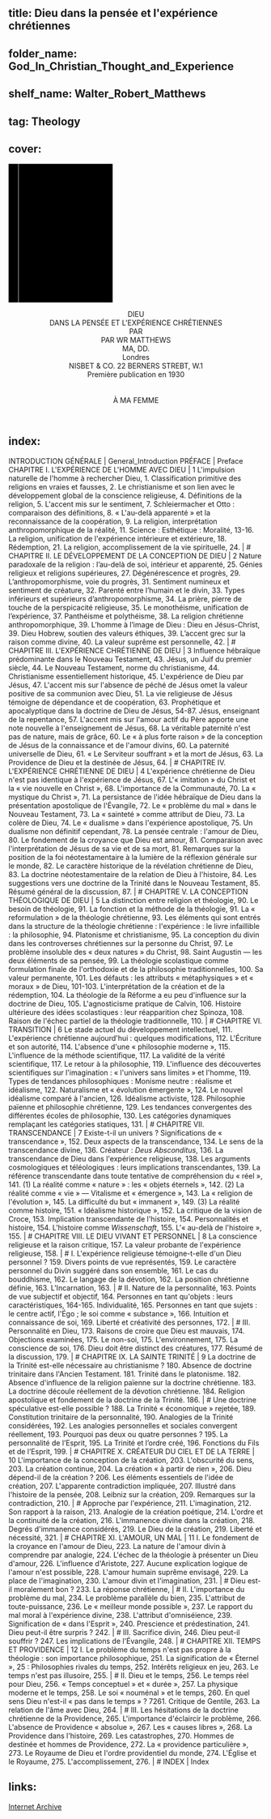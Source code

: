 ## title: Dieu dans la pensée et l'expérience chrétiennes
## folder_name: God_In_Christian_Thought_and_Experience
## shelf_name: Walter_Robert_Matthews
## tag: Theology
## cover:
<div class="urantiapedia-book-front urantiapedia-book-science">
	<svg xmlns="http://www.w3.org/2000/svg" width="205.6px" height="273.6px" viewBox="0 0 102.6 136.8" version="1.1">
		<g transform="translate(-7,-5)">
			<rect width="9.6" height="136.8" x="7" y="5" />
			<rect width="96.9" height="136.8" x="17" y="5" />
			<text style="font-size:5px" x="61" y="22">W. R. Matthews, K.C.V.O., D.D., D.Lit.</text>
			<text style="font-size:4px" x="61" y="125">London: Nisbet & Co. Ltd., 1930</text>
			<text style="font-size:9px" x="61" y="60">Dieu dans</text>
			<text style="font-size:9px" x="61" y="70">la pensée et</text>
			<text style="font-size:9px" x="61" y="80">l'expérience</text>
			<text style="font-size:9px" x="61" y="90">chrétiennes</text>
		</g>
	</svg>
</div>

<p style="text-align:center;">
<span class="text-h3">DIEU</span><br>
<span class="text-h5">DANS LA PENSÉE ET L'EXPÉRIENCE CHRÉTIENNES</span><br>
PAR<br>
<span class="text-h5">PAR WR MATTHEWS</span><br>
MA, DD.<br>
Londres<br>
NISBET & CO. 22 BERNERS STREBT, W.1<br>
Première publication en 1930<br>
<br>
<br>
À MA FEMME<br>
</p>

<br>




## index:
INTRODUCTION GÉNÉRALE | General_Introduction
PRÉFACE | Preface
CHAPITRE I. L'EXPÉRIENCE DE L'HOMME AVEC DIEU | 1
	L'impulsion naturelle de l'homme à rechercher Dieu, 1. Classification primitive des religions en vraies et fausses, 2. Le christianisme et son lien avec le développement global de la conscience religieuse, 4. Définitions de la religion, 5. L'accent mis sur le sentiment, 7. Schleiermacher et Otto : comparaison des définitions, 8. « L'au-delà apparenté » et la reconnaissance de la coopération, 9. La religion, interprétation anthropomorphique de la réalité, 11. Science : Esthétique : Moralité, 13-16. La religion, unification de l'expérience intérieure et extérieure, 18. Rédemption, 21. La religion, accomplissement de la vie spirituelle, 24. | #
CHAPITRE II. LE DÉVELOPPEMENT DE LA CONCEPTION DE DIEU | 2
	Nature paradoxale de la religion : l’au-delà de soi, intérieur et apparenté, 25. Génies religieux et religions supérieures, 27. Dégénérescence et progrès, 29. L’anthropomorphisme, voie du progrès, 31. Sentiment numineux et sentiment de créature, 32. Parenté entre l’humain et le divin, 33. Types inférieurs et supérieurs d’anthropomorphisme, 34. La prière, pierre de touche de la perspicacité religieuse, 35. Le monothéisme, unification de l’expérience, 37. Panthéisme et polythéisme, 38. La religion chrétienne anthropomorphique, 39. L’homme à l’image de Dieu : Dieu en Jésus-Christ, 39. Dieu Hobrew, soutien des valeurs éthiques, 39. L’accent grec sur la raison comme divine, 40. La valeur suprême est personnelle, 42. | #
CHAPITRE III. L'EXPÉRIENCE CHRÉTIENNE DE DIEU | 3
	Influence hébraïque prédominante dans le Nouveau Testament, 43. Jésus, un Juif du premier siècle, 44. Le Nouveau Testament, norme du christianisme, 44. Christianisme essentiellement historique, 45. L'expérience de Dieu par Jésus, 47. L'accent mis sur l'absence de péché de Jésus omet la valeur positive de sa communion avec Dieu, 51. La vie religieuse de Jésus témoigne de dépendance et de coopération, 63. Prophétique et apocalyptique dans la doctrine de Dieu de Jésus, 54-87. Jésus, enseignant de la repentance, 57. L'accent mis sur l'amour actif du Père apporte une note nouvelle à l'enseignement de Jésus, 68. La véritable paternité n'est pas de nature, mais de grâce, 60. Le « à plus forte raison » de la conception de Jésus de la connaissance et de l'amour divins, 60. La paternité universelle de Dieu, 61. « Le Serviteur souffrant » et la mort de Jésus, 63. La Providence de Dieu et la destinée de Jésus, 64. | #
CHAPITRE IV. L'EXPÉRIENCE CHRÉTIENNE DE DIEU | 4
	L'expérience chrétienne de Dieu n'est pas identique à l'expérience de Jésus, 67. L'« imitation » du Christ et la « vie nouvelle en Christ », 68. L'importance de la Communauté, 70. La « mystique du Christ », 71. La persistance de l'idée hébraïque de Dieu dans la présentation apostolique de l'Évangile, 72. Le « problème du mal » dans le Nouveau Testament, 73. La « sainteté » comme attribut de Dieu, 73. La colère de Dieu, 74. Le « dualisme » dans l'expérience apostolique, 75. Un dualisme non définitif cependant, 78. La pensée centrale : l'amour de Dieu, 80. Le fondement de la croyance que Dieu est amour, 81. Comparaison avec l'interprétation de Jésus de sa vie et de sa mort, 81. Remarques sur la position de la foi néotestamentaire à la lumière de la réflexion générale sur le monde, 82. Le caractère historique de la révélation chrétienne de Dieu, 83. La doctrine néotestamentaire de la relation de Dieu à l'histoire, 84. Les suggestions vers une doctrine de la Trinité dans le Nouveau Testament, 85. Résumé général de la discussion, 87. | #
CHAPITRE V. LA CONCEPTION THÉOLOGIQUE DE DIEU | 5
	La distinction entre religion et théologie, 90. Le besoin de théologie, 91. La fonction et la méthode de la théologie, 91. La « reformulation » de la théologie chrétienne, 93. Les éléments qui sont entrés dans la structure de la théologie chrétienne : l'expérience : le livre infaillible : la philosophie, 94. Platonisme et christianisme, 95. La conception du divin dans les controverses chrétiennes sur la personne du Christ, 97. Le problème insoluble des « deux natures » du Christ, 98. Saint Augustin — les deux éléments de sa pensée, 99. La théologie scolastique comme formulation finale de l'orthodoxie et de la philosophie traditionnelles, 100. Sa valeur permanente, 101. Les défauts : les attributs « métaphysiques » et « moraux » de Dieu, 101-103. L'interprétation de la création et de la rédemption, 104. La théologie de la Réforme a eu peu d'influence sur la doctrine de Dieu, 105. L'agnosticisme pratique de Calvin, 106. Histoire ultérieure des idées scolastiques : leur réapparition chez Spinoza, 108. Raison de l'échec partiel de la théologie traditionnelle, 110. | #
CHAPITRE VI. TRANSITION | 6
	Le stade actuel du développement intellectuel, 111. L'expérience chrétienne aujourd'hui : quelques modifications, 112. L'Écriture et son autorité, 114. L'absence d'une « philosophie moderne », 115. L'influence de la méthode scientifique, 117. La validité de la vérité scientifique, 117. Le retour à la philosophie, 119. L'influence des découvertes scientifiques sur l'imagination : « l'univers sans limites » et l'homme, 119. Types de tendances philosophiques : Monisme neutre : réalisme et idéalisme, 122. Naturalisme et « évolution émergente », 124. Le nouvel idéalisme comparé à l'ancien, 126. Idéalisme activiste, 128. Philosophie païenne et philosophie chrétienne, 129. Les tendances convergentes des différentes écoles de philosophie, 130. Les catégories dynamiques remplaçant les catégories statiques, 131. | #
CHAPITRE VII. TRANSCENDANCE | 7
	Existe-t-il un univers ? Significations de « transcendance », 152. Deux aspects de la transcendance, 134. Le sens de la transcendance divine, 136. Créateur : _Deus Absconditus_, 136. La transcendance de Dieu dans l'expérience religieuse, 138. Les arguments cosmologiques et téléologiques : leurs implications transcendantes, 139. La référence transcendante dans toute tentative de compréhension du « réel », 141. (1) La réalité comme « nature » : les « objets éternels », 142. (2) La réalité comme « vie » — Vitalisme et « émergence », 143. La « religion de l'évolution », 145. La difficulté du but « immanent », 149. (3) La réalité comme histoire, 151. « Idéalisme historique », 152. La critique de la vision de Croce, 153. Implication transcendante de l'histoire, 154. Personnalités et histoire, 154. L'histoire comme _Wissenschaft_, 155. L'« au-delà de l'histoire », 155. | #
CHAPITRE VIII. LE DIEU VIVANT ET PERSONNEL | 8
	La conscience religieuse et la raison critique, 157. La valeur probante de l'expérience religieuse, 158. | #
	I. L'expérience religieuse témoigne-t-elle d'un Dieu personnel ? 159. Divers points de vue représentés, 159. Le caractère personnel du Divin suggéré dans son ensemble, 161. Le cas du bouddhisme, 162. Le langage de la dévotion, 162. La position chrétienne définie, 163. L'Incarnation, 163. | #
	II. Nature de la personnalité, 163. Points de vue subjectif et objectif, 164. Personnes en tant qu'objets : leurs caractéristiques, 164-165. Individualité, 165. Personnes en tant que sujets : le centre actif, l'Égo ; le soi comme « substance », 166. Intuition et connaissance de soi, 169. Liberté et créativité des personnes, 172. | #
	III. Personnalité en Dieu, 173. Raisons de croire que Dieu est mauvais, 174. Objections examinées, 175. Le non-soi, 175. L'environnement, 175. La conscience de soi, 176. Dieu doit être distinct des créatures, 177. Résumé de la discussion, 179. | #
CHAPITRE IX. LA SAINTE TRINITÉ | 9
	La doctrine de la Trinité est-elle nécessaire au christianisme ? 180. Absence de doctrine trinitaire dans l'Ancien Testament. 181. Trinité dans le platonisme. 182. Absence d'influence de la religion païenne sur la doctrine chrétienne. 183. La doctrine découle réellement de la dévotion chrétienne. 184. Religion apostolique et fondement de la doctrine de la Trinité. 186. | #
	Une doctrine spéculative est-elle possible ? 188. La Trinité « économique » rejetée, 189. Constitution trinitaire de la personnalité, 190. Analogies de la Trinité considérées, 192. Les analogies personnelles et sociales convergent réellement, 193. Pourquoi pas deux ou quatre personnes ? 195. La personnalité de l’Esprit, 195. La Trinité et l’ordre créé, 196. Fonctions du Fils et de l’Esprit, 199. | #
CHAPITRE X. CRÉATEUR DU CIEL ET DE LA TERRE | 10
	L'importance de la conception de la création, 203. L'obscurité du sens, 203. La création continue, 204. La création « à partir de rien », 206. Dieu dépend-il de la création ? 206. Les éléments essentiels de l'idée de création, 207. L'apparente contradiction impliquée, 207. Illustré dans l'histoire de la pensée, 208. Leibniz sur la création, 209. Remarques sur la contradiction, 210. | #
	Approche par l'expérience, 211. L'imagination, 212. Son rapport à la raison, 213. Analogie de la création poétique, 214. L'ordre et la continuité de la création, 216. L'immanence divine dans la création, 218. Degrés d'immanence considérés, 219. Le Dieu de la création, 219. Liberté et nécessité, 321. | #
CHAPITRE XI. L'AMOUR, UN MAL | 11
	I. Le fondement de la croyance en l'amour de Dieu, 223. La nature de l'amour divin à comprendre par analogie, 224. L'échec de la théologie à présenter un Dieu d'amour, 226. L'influence d'Aristote, 227. Aucune explication logique de l'amour n'est possible, 228. L'amour humain suprême envisagé, 229. La place de l'imagination, 230. L'amour divin et l'imagination, 231. | #
	Dieu est-il moralement bon ? 233. La réponse chrétienne, | #
	II. L'importance du problème du mal, 234. Le problème parallèle du bien, 235. L'attribut de toute-puissance, 236. Le « meilleur monde possible », 237. Le rapport du mal moral à l'expérience divine, 238. L'attribut d'omniséience, 239. Signification de « dans l'Esprit », 240. Prescience et prédestination, 241. Dieu peut-il être surpris ? 242. | #
	III. Sacrifice divin, 246. Dieu peut-il souffrir ? 247. Les implications de l'Évangile, 248. | #
CHAPITRE XII. TEMPS ET PROVIDENCE | 12
	I. Le problème du temps n'est pas propre à la théologie : son importance philosophique, 251. La signification de « Éternel », 25 : Philosophies rivales du temps, 252. Intérêts religieux en jeu, 263. Le temps n'est pas illusoire, 255. | #
	II. Dieu et le temps, 256. Le temps réel pour Dieu, 256. « Temps conceptuel » et « durée », 257. La physique moderne et le temps, 258. Le soi « nouménal » et le temps, 260. En quel sens Dieu n'est-il « pas dans le temps » ? 7261. Critique de Gentile, 263. La relation de l'âme avec Dieu, 264. | #
	III. Les hésitations de la doctrine chrétienne de la Providence, 265. L'importance d'éclaircir le problème, 266. L'absence de Providence « absolue », 267. Les « causes libres », 268. La Providence dans l'histoire, 269. Les catastrophes, 270. Hommes de destinée et hommes de Providence, 272. La « providence particulière », 273. Le Royaume de Dieu et l'ordre providentiel du monde, 274. L'Église et le Royaume, 275. L'accomplissement, 276. | #
INDEX | Index

## links:
[Internet Archive](https://archive.org/details/godinchristianth0000matt)